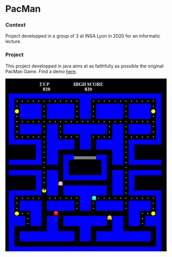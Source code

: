 # PacMan

### Context 
Project developped in a group of 3 at INSA Lyon in 2020 for an informatic lecture. 

### Project
This project developped in java aims at as faithfully as possible the original PacMan Game. Find a demo [here](https://www.youtube.com/watch?v=QmdBPCRkoZ4).

![demo](./visu.PNG)



